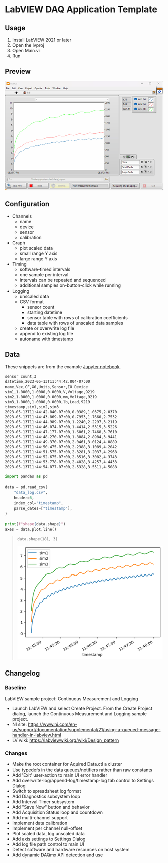 # LabVIEW DAQ Application Template

## Usage

1. Install LabVIEW 2021 or later
1. Open the lvproj
1. Open Main.vi
1. Run

## Preview

![Main UI](./Main%20UI.gif)

## Configuration

- Channels
  - name
  - device
  - sensor
  - calibration
- Graph
  - plot scaled data
  - small range Y axis
  - large range Y axis
- Timing
  - software-timed intervals
  - one sample per interval
  - intervals can be repeated and sequenced
  - additional samples on-button-click while running
- Logging
  - unscaled data
  - CSV format
    - sensor count
    - starting datetime
    - sensor table with rows of calibration coefficients
    - data table with rows of unscaled data samples
  - create or overwrite log file
  - append to existing log file
  - autoname with timestamp

## Data

These snippets are from the example [Jupyter notebook](./data_log%20notebook.ipynb).

```csv
sensor count,3
datetime,2023-05-13T11:44:42.804-07:00
name,Vex,CF,X0,Units,Sensor,IO Device
sim1,1.0000,1.0000,0.0000,V,Voltage,9219
sim2,1.0000,1.0000,0.0000,mm,Voltage,9219
sim3,1.0000,1.0000,0.0000,lb,Load,9219
timestamp,sim1,sim2,sim3
2023-05-13T11:44:42.840-07:00,0.0389,1.0375,2.0370
2023-05-13T11:44:43.869-07:00,0.7953,1.7660,2.7532
2023-05-13T11:44:44.989-07:00,1.2240,2.2297,3.2119
2023-05-13T11:44:46.074-07:00,1.4414,2.5315,3.5226
2023-05-13T11:44:47.177-07:00,1.6061,2.7468,3.7610
2023-05-13T11:44:48.270-07:00,1.8084,2.8984,3.9441
2023-05-13T11:44:49.370-07:00,2.0461,3.0124,4.0889
2023-05-13T11:44:50.475-07:00,2.2388,3.1089,4.2042
2023-05-13T11:44:51.575-07:00,2.3281,3.2037,4.2968
2023-05-13T11:44:52.675-07:00,2.3516,3.3082,4.3743
2023-05-13T11:44:53.778-07:00,2.4028,3.4257,4.4433
2023-05-13T11:44:54.877-07:00,2.5328,3.5511,4.5088
```

```python
import pandas as pd

data = pd.read_csv(
    "data_log.csv",
    header=6,
    index_col="timestamp",
    parse_dates=["timestamp"],
)

print(f"shape{data.shape}")
axes = data.plot.line()
```

> ```
> data.shape(181, 3)
> ```
>
> ![data log plots](./data_log%20plots.png)

## Changelog

### Baseline

LabVIEW sample project: Continuous Measurement and Logging

- Launch LabVIEW and select Create Project. From the Create Project dialog, launch the Continuous Measurement and Logging sample project.
- NI site: https://www.ni.com/en-us/support/documentation/supplemental/21/using-a-queued-message-handler-in-labview.html
- LV wiki: https://labviewwiki.org/wiki/Design_pattern

### Changes

- Make the root container for Aquired Data.ctl a cluster
- Use typedefs in the data queues/notifiers rather than raw constants
- Add 'Exit' user-action to main UI error handler
- Add overwrite-log/append-log/timestamp-log tab control to Settings Dialog
- Switch to spreadsheet log format
- Add Diagnostics subsystem loop
- Add Interval Timer subsystem
- Add "Save Now" button and behavior
- Add Acquisition Status loop and countdown
- Add multi-channel support
- Implement data calibration
- Implement per channel null-offset
- Plot scaled data, log unscaled data
- Add axis settings to Settings Dialog
- Add log file path control to main UI
- Detect software and hardware resources on host system
- Add dynamic DAQmx API detection and use

